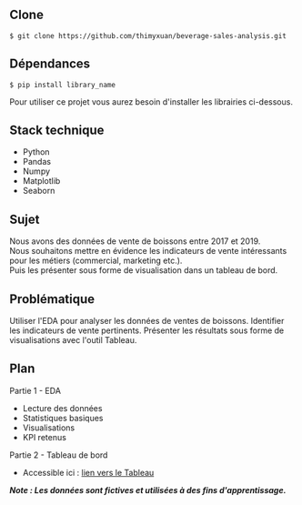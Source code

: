 ## Clone

```$ git clone https://github.com/thimyxuan/beverage-sales-analysis.git```

## Dépendances

```$ pip install library_name```

Pour utiliser ce projet vous aurez besoin d'installer les librairies ci-dessous.

## Stack technique 

- Python
- Pandas
- Numpy
- Matplotlib
- Seaborn

## Sujet

Nous avons des données de vente de boissons entre 2017 et 2019.  
Nous souhaitons mettre en évidence les indicateurs de vente intéressants pour les métiers (commercial, marketing etc.).  
Puis les présenter sous forme de visualisation dans un tableau de bord.  

## Problématique 

Utiliser l'EDA pour analyser les données de ventes de boissons.
Identifier les indicateurs de vente pertinents.
Présenter les résultats sous forme de visualisations avec l'outil Tableau.

## Plan 

Partie 1 - EDA
- Lecture des données
- Statistiques basiques
- Visualisations
- KPI retenus

Partie 2 - Tableau de bord
- Accessible ici : [lien vers le Tableau](https://public.tableau.com/views/dashboard_ventes_boisson/Tableaudebord1?:language=fr-FR&:sid=&:redirect=auth&:display_count=n&:origin=viz_share_link)

***Note : Les données sont fictives et utilisées à des fins d'apprentissage.***